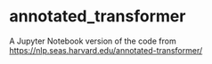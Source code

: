 # annotated_transformer
A Jupyter Notebook version of the code from https://nlp.seas.harvard.edu/annotated-transformer/
